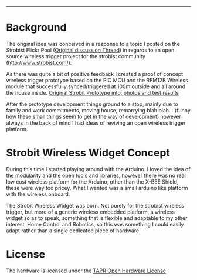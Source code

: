 
---


# Background #

The original idea was conceived in a response to a topic I posted on the Strobist Flickr Pool ([Original discussion Thread](http://www.flickr.com/groups/strobist/discuss/72157602088957861/)) in regards to an open source wireless trigger project for the strobist community (http://www.strobist.com/).

As there was quite a bit of positive feedback I created a proof of concept wireless trigger prototype based on the PIC MCU and the RFM12B Wireless module that successfully synced/triggered at 100m outside and all around the house inside.  [Original Strobit Prototype info, photos and test results](http://blog.everythingrobotics.com/strobit/)

After the prototype development things ground to a stop, mainly due to family and work commitments, moving house, remarrying blah blah....(funny how these small things seem to get in the way of development) however always in the back of mind I had ideas of reviving an open wireless trigger platform.

# Strobit Wireless Widget Concept #

During this time I started playing around with the Arduino.  I loved the idea of the modularity and the open tools and libraries, however there was no real low cost wireless platform for the Arduino, other than the X-BEE Shield, these were way too pricey.  What I wanted was a small arduino like platform with the wireless onboard.

The Strobit Wireless Widget was born.  Not purely for the strobist wireless trigger, but more of a generic wireless embedded platform, a wireless widget so as to speak, something that is flexible and adaptable to my other interest, Home Control and Robotics, so this was something I could easily adapt rather than a single dedicated piece of hardware.

# License #
The hardware is licensed under the [TAPR Open Hardware License](http://www.tapr.org/OHL)
